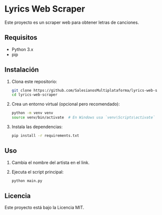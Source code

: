 # Lyrics Web Scraper

Este proyecto es un scraper web para obtener letras de canciones.

## Requisitos

- Python 3.x
- pip

## Instalación

1. Clona este repositorio:
    ```bash
    git clone https://github.com/SalesianosMultiplataforma/lyrics-web-scraper.git
    cd lyrics-web-scraper
    ```

2. Crea un entorno virtual (opcional pero recomendado):
    ```bash
    python -m venv venv
    source venv/bin/activate  # En Windows usa `venv\Scripts\activate`
    ```

3. Instala las dependencias:
    ```bash
    pip install -r requirements.txt
    ```

## Uso
1. Cambia el nombre del artista en el link.

2. Ejecuta el script principal:
    ```bash
    python main.py
    ```


## Licencia

Este proyecto está bajo la Licencia MIT.